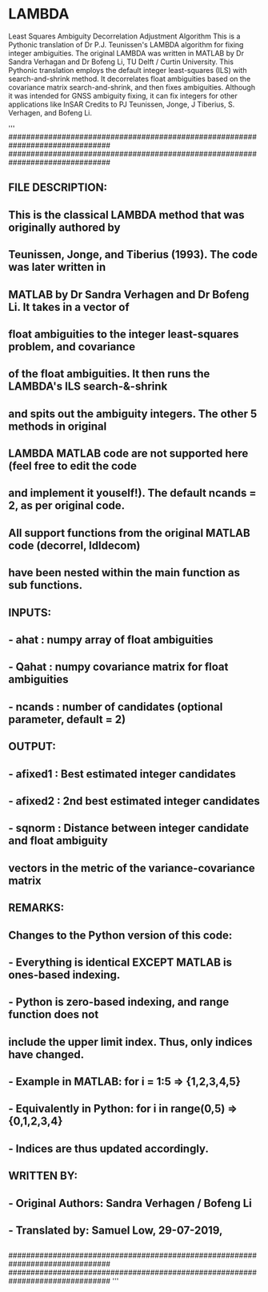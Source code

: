 # LAMBDA
Least Squares Ambiguity Decorrelation Adjustment Algorithm
This is a Pythonic translation of Dr P.J. Teunissen's LAMBDA algorithm for fixing integer ambiguities.
The original LAMBDA was written in MATLAB by Dr Sandra Verhagan and Dr Bofeng Li, TU Delft / Curtin University.
This Pythonic translation employs the default integer least-squares (ILS) with search-and-shrink method.
It decorrelates float ambiguities based on the covariance matrix search-and-shrink, and then fixes ambiguities.
Although it was intended for GNSS ambiguity fixing, it can fix integers for other applications like InSAR
Credits to PJ Teunissen, Jonge, J Tiberius, S. Verhagen, and Bofeng Li.

'''
###############################################################################
###############################################################################
##                                                                           ##
## FILE DESCRIPTION:                                                         ##
##                                                                           ##
## This is the classical LAMBDA method that was originally authored by       ##
## Teunissen, Jonge, and Tiberius (1993). The code was later written in      ##
## MATLAB by Dr Sandra Verhagen and Dr Bofeng Li. It takes in a vector of    ##
## float ambiguities to the integer least-squares problem, and covariance    ##
## of the float ambiguities. It then runs the LAMBDA's ILS search-&-shrink   ##
## and spits out the ambiguity integers. The other 5 methods in original     ##
## LAMBDA MATLAB code are not supported here (feel free to edit the code     ##
## and implement it youself!). The default ncands = 2, as per original code. ##
## All support functions from the original MATLAB code (decorrel, ldldecom)  ##
## have been nested within the main function as sub functions.               ##
##                                                                           ##
## INPUTS:                                                                   ##
##                                                                           ##
##   - ahat    : numpy array of float ambiguities                            ##
##   - Qahat   : numpy covariance matrix for float ambiguities               ##
##   - ncands  : number of candidates (optional parameter, default = 2)      ##
##                                                                           ##
## OUTPUT:                                                                   ##
##                                                                           ##
##   - afixed1 : Best estimated integer candidates                           ##
##   - afixed2 : 2nd best estimated integer candidates                       ##
##   - sqnorm  : Distance between integer candidate and float ambiguity      ##
##               vectors in the metric of the variance-covariance matrix     ##
##                                                                           ##
## REMARKS:                                                                  ##
##                                                                           ##
## Changes to the Python version of this code:                               ##
##   - Everything is identical EXCEPT MATLAB is ones-based indexing.         ##
##   - Python is zero-based indexing, and range function does not            ##
##     include the upper limit index. Thus, only indices have changed.       ##
##   - Example in MATLAB: for i = 1:5 => {1,2,3,4,5}                         ##
##   - Equivalently in Python: for i in range(0,5) => {0,1,2,3,4}            ##
##   - Indices are thus updated accordingly.                                 ##
##                                                                           ##
##                                                                           ##
## WRITTEN BY:                                                               ##
##                                                                           ##
##   - Original Authors: Sandra Verhagen / Bofeng Li                         ##
##   - Translated by: Samuel Low, 29-07-2019,                                ##
##                                                                           ##
###############################################################################
###############################################################################
'''
